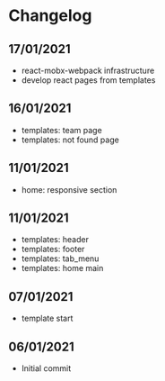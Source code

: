 # Changelog


## 17/01/2021
- react-mobx-webpack infrastructure
- develop react pages from templates

## 16/01/2021
- templates: team page
- templates: not found page

## 11/01/2021
- home: responsive section

## 11/01/2021
- templates: header
- templates: footer
- templates: tab_menu
- templates: home main

## 07/01/2021
- template start

## 06/01/2021
- Initial commit